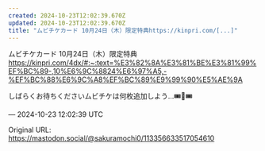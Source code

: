 ```yaml
---
created: 2024-10-23T12:02:39.670Z
updated: 2024-10-23T12:02:39.670Z
title: "ムビチケカード 10月24日（木）限定特典https://kinpri.com/[...]"
---
```


<p>ムビチケカード 10月24日（木）限定特典<br /><a href="https://kinpri.com/4dx/#:~:text=%E3%82%8A%E3%81%BE%E3%81%99%EF%BC%89-,10%E6%9C%8824%E6%97%A5,-%EF%BC%88%E6%9C%A8%EF%BC%89%E9%99%90%E5%AE%9A" target="_blank" rel="nofollow noopener" translate="no"><span class="invisible">https://</span><span class="ellipsis">kinpri.com/4dx/#:~:text=%E3%82</span><span class="invisible">%8A%E3%81%BE%E3%81%99%EF%BC%89-,10%E6%9C%8824%E6%97%A5,-%EF%BC%88%E6%9C%A8%EF%BC%89%E9%99%90%E5%AE%9A</span></a></p><p>しばらくお待ちくださいムビチケは何枚追加しよう…🎟️🎫🎟️</p>

&mdash; 2024-10-23 12:02:39 UTC

Original URL: https://mastodon.social/@sakuramochi0/113356633517054610
